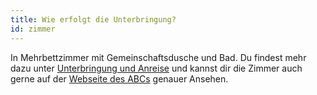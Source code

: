 ```yaml
---
title: Wie erfolgt die Unterbringung?
id: zimmer
---
```


In Mehrbettzimmer mit Gemeinschaftsdusche und Bad.
Du findest mehr dazu unter [Unterbringung und Anreise](../vor-ort) und kannst dir die Zimmer auch gerne auf der [Webseite des ABCs](https://www.abc-huell.de/tagungshaus/#zimmer) genauer Ansehen.